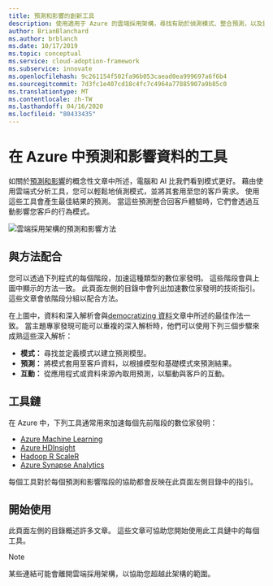 ```yaml
---
title: 預測和影響的創新工具
description: 使用適用于 Azure 的雲端採用架構，尋找有助於偵測模式、整合預測，以及影響客戶行為的分析工具。
author: BrianBlanchard
ms.author: brblanch
ms.date: 10/17/2019
ms.topic: conceptual
ms.service: cloud-adoption-framework
ms.subservice: innovate
ms.openlocfilehash: 9c261154f502fa96b053caead0ea999697a6f6b4
ms.sourcegitcommit: 7d3fc1e407cd18c4fc7c4964a77885907a9b85c0
ms.translationtype: MT
ms.contentlocale: zh-TW
ms.lasthandoff: 04/16/2020
ms.locfileid: "80433435"
---
```

# <a name="tools-to-predict-and-influence-data-in-azure"></a>在 Azure 中預測和影響資料的工具

如關於[預測和影響](../considerations/predict.md)的概念性文章中所述，電腦和 AI 比我們看到模式更好。 藉由使用雲端式分析工具，您可以輕鬆地偵測模式，並將其套用至您的客戶需求。 使用這些工具會產生最佳結果的預測。 當這些預測整合回客戶體驗時，它們會透過互動影響您客戶的行為模式。

![雲端採用架構的預測和影響方法](../../_images/innovate/predict-and-influence.png)

## <a name="alignment-to-the-methodology"></a>與方法配合

您可以透過下列程式的每個階段，加速這種類型的數位家發明。 這些階段會與上圖中顯示的方法一致。 此頁面左側的目錄中會列出加速數位家發明的技術指引。 這些文章會依階段分組以配合方法。

在上圖中，資料和深入解析會與[democratizing 資料](./data.md)文章中所述的最佳作法一致。 當主題專家發現可能可以重複的深入解析時，他們可以使用下列三個步驟來成熟這些深入解析：

- **模式：** 尋找並定義模式以建立預測模型。
- **預測：** 將模式套用至客戶資料，以根據模型和基礎模式來預測結果。
- **互動：** 從應用程式或資料來源內取用預測，以驅動與客戶的互動。

## <a name="toolchain"></a>工具鏈

在 Azure 中，下列工具通常用來加速每個先前階段的數位家發明：

- [Azure Machine Learning](https://docs.microsoft.com/azure/machine-learning)
- [Azure HDInsight](https://docs.microsoft.com/azure/hdinsight)
- [Hadoop R ScaleR](https://docs.microsoft.com/azure/hdinsight/hdinsight-hadoop-r-scaler-sparkr)
- [Azure Synapse Analytics](https://docs.microsoft.com/azure/synapse-analytics)

每個工具對於每個預測和影響階段的協助都會反映在此頁面左側目錄中的指引。

## <a name="get-started"></a>開始使用

此頁面左側的目錄概述許多文章。 這些文章可協助您開始使用此工具鏈中的每個工具。

> [!NOTE]
> 某些連結可能會離開雲端採用架構，以協助您超越此架構的範圍。
